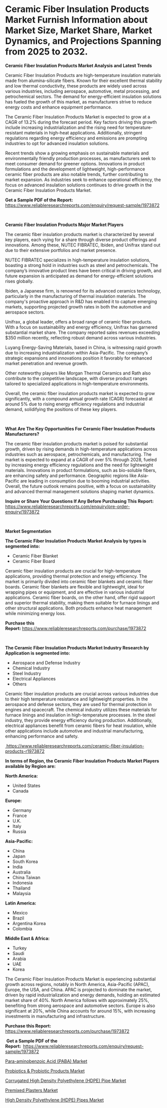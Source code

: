 <p><h1>Ceramic Fiber Insulation Products Market Furnish Information about Market Size, Market Share, Market Dynamics, and Projections Spanning from 2025 to 2032.</h1></p><p><strong>Ceramic Fiber Insulation Products Market Analysis and Latest Trends</strong></p>
<p><p>Ceramic Fiber Insulation Products are high-temperature insulation materials made from alumina-silicate fibers. Known for their excellent thermal stability and low thermal conductivity, these products are widely used across various industries, including aerospace, automotive, metal processing, and petrochemical sectors. The demand for energy-efficient insulation solutions has fueled the growth of this market, as manufacturers strive to reduce energy costs and enhance equipment performance.</p><p>The Ceramic Fiber Insulation Products Market is expected to grow at a CAGR of 13.2% during the forecast period. Key factors driving this growth include increasing industrialization and the rising need for temperature-resistant materials in high-heat applications. Additionally, stringent regulations regarding energy efficiency and emissions are prompting industries to opt for advanced insulation solutions.</p><p>Recent trends show a growing emphasis on sustainable materials and environmentally friendly production processes, as manufacturers seek to meet consumer demand for greener options. Innovations in product formulations and the development of lightweight, high-performance ceramic fiber products are also notable trends, further contributing to market expansion. As industries seek to enhance operational efficiency, the focus on advanced insulation solutions continues to drive growth in the Ceramic Fiber Insulation Products Market.</p></p>
<p><strong>Get a Sample PDF of the Report:&nbsp;</strong> <a href="https://www.reliableresearchreports.com/enquiry/request-sample/1973872?utm_campaign=33&utm_medium=2&utm_source=Github&utm_content=ia&utm_term=04022025&utm_id=ceramic-fiber-insulation-products">https://www.reliableresearchreports.com/enquiry/request-sample/1973872</a></p>
<p>&nbsp;</p>
<p><strong>Ceramic Fiber Insulation Products Major Market Players</strong></p>
<p><p>The ceramic fiber insulation products market is characterized by several key players, each vying for a share through diverse product offerings and innovations. Among these, NUTEC FIBRATEC, Ibiden, and Unifrax stand out due to their extensive portfolios and market presence.</p><p>NUTEC FIBRATEC specializes in high-temperature insulation solutions, boasting a strong hold in industries such as steel and petrochemicals. The company’s innovative product lines have been critical in driving growth, and future expansion is anticipated as demand for energy-efficient solutions rises globally. </p><p>Ibiden, a Japanese firm, is renowned for its advanced ceramics technology, particularly in the manufacturing of thermal insulation materials. The company's proactive approach in R&D has enabled it to capture emerging markets, supporting projected growth rates in both the automotive and aerospace sectors.</p><p>Unifrax, a global leader, offers a broad range of ceramic fiber products. With a focus on sustainability and energy efficiency, Unifrax has garnered substantial market share. The company reported sales revenues exceeding $350 million recently, reflecting robust demand across various industries.</p><p>Luyang Energy-Saving Materials, based in China, is witnessing rapid growth due to increasing industrialization within Asia-Pacific. The company’s strategic expansions and innovations position it favorably for enhanced market penetration and revenue growth.</p><p>Other noteworthy players like Morgan Thermal Ceramics and Rath also contribute to the competitive landscape, with diverse product ranges tailored to specialized applications in high-temperature environments.</p><p>Overall, the ceramic fiber insulation products market is expected to grow significantly, with a compound annual growth rate (CAGR) forecasted at around 5% due to rising energy efficiency regulations and industrial demand, solidifying the positions of these key players.</p></p>
<p>&nbsp;</p>
<p><strong>What Are The Key Opportunities For Ceramic Fiber Insulation Products Manufacturers?</strong></p>
<p><p>The ceramic fiber insulation products market is poised for substantial growth, driven by rising demands in high-temperature applications across industries such as aerospace, petrochemicals, and manufacturing. The market is expected to expand at a CAGR of over 5% through 2028, fueled by increasing energy efficiency regulations and the need for lightweight materials. Innovations in product formulations, such as bio-soluble fibers, are enhancing safety and performance. Geographic regions like Asia-Pacific are leading in consumption due to booming industrial activities. Overall, the future outlook remains positive, with a focus on sustainability and advanced thermal management solutions shaping market dynamics.</p></p>
<p><strong>Inquire or Share Your Questions If Any Before Purchasing This Report:</strong> <a href="https://www.reliableresearchreports.com/enquiry/pre-order-enquiry/1973872?utm_campaign=33&utm_medium=2&utm_source=Github&utm_content=ia&utm_term=04022025&utm_id=ceramic-fiber-insulation-products">https://www.reliableresearchreports.com/enquiry/pre-order-enquiry/1973872</a></p>
<p>&nbsp;</p>
<p><strong>Market Segmentation</strong></p>
<p><strong>The Ceramic Fiber Insulation Products Market Analysis by types is segmented into:</strong></p>
<p><ul><li>Ceramic Fiber Blanket</li><li>Ceramic Fiber Board</li></ul></p>
<p><p>Ceramic fiber insulation products are crucial for high-temperature applications, providing thermal protection and energy efficiency. The market is primarily divided into ceramic fiber blankets and ceramic fiber boards. Ceramic fiber blankets are flexible and lightweight, ideal for wrapping pipes or equipment, and are effective in various industrial applications. Ceramic fiber boards, on the other hand, offer rigid support and superior thermal stability, making them suitable for furnace linings and other structural applications. Both products enhance heat management while minimizing energy loss.</p></p>
<p><strong>Purchase this Report:&nbsp;</strong><a href="https://www.reliableresearchreports.com/purchase/1973872?utm_campaign=33&utm_medium=2&utm_source=Github&utm_content=ia&utm_term=04022025&utm_id=ceramic-fiber-insulation-products">https://www.reliableresearchreports.com/purchase/1973872</a></p>
<p>&nbsp;</p>
<p><strong>The Ceramic Fiber Insulation Products Market Industry Research by Application is segmented into:</strong></p>
<p><ul><li>Aerospace and Defense Industry</li><li>Chemical Industry</li><li>Steel Industry</li><li>Electrical Appliances</li><li>Others</li></ul></p>
<p><p>Ceramic fiber insulation products are crucial across various industries due to their high temperature resistance and lightweight properties. In the aerospace and defense sectors, they are used for thermal protection in engines and spacecraft. The chemical industry utilizes these materials for furnace linings and insulation in high-temperature processes. In the steel industry, they provide energy efficiency during production. Additionally, electrical appliances benefit from ceramic fibers for heat insulation, while other applications include automotive and industrial manufacturing, enhancing performance and safety.</p></p>
<p><a href="https://www.reliableresearchreports.com/ceramic-fiber-insulation-products-r1973872?utm_campaign=33&utm_medium=2&utm_source=Github&utm_content=ia&utm_term=04022025&utm_id=ceramic-fiber-insulation-products">&nbsp;https://www.reliableresearchreports.com/ceramic-fiber-insulation-products-r1973872</a></p>
<p><strong>In terms of Region, the Ceramic Fiber Insulation Products Market Players available by Region are:</strong></p>
<p>
    <p> <strong> North America: </strong>
        <ul>
            <li>United States</li>
            <li>Canada</li>
        </ul>
        </p> 
    <p> <strong> Europe: </strong>
        <ul>
            <li>Germany</li>
            <li>France</li>
            <li>U.K.</li>
            <li>Italy</li>
            <li>Russia</li>
        </ul>
        </p> 
    <p> <strong> Asia-Pacific: </strong>
        <ul>
            <li>China</li>
            <li>Japan</li>
            <li>South Korea</li>
            <li>India</li>
            <li>Australia</li>
            <li>China Taiwan</li>
            <li>Indonesia</li>
            <li>Thailand</li>
            <li>Malaysia</li>
        </ul>
        </p> 
    <p> <strong> Latin America: </strong>
        <ul>
            <li>Mexico</li>
            <li>Brazil</li>
            <li>Argentina Korea</li>
            <li>Colombia</li>
        </ul>
        </p> 
    <p> <strong> Middle East & Africa: </strong>
        <ul>
            <li>Turkey</li>
            <li>Saudi</li>
            <li>Arabia</li>
            <li>UAE</li>
            <li>Korea</li>
        </ul>
    </p>
    </p>
<p><p>The Ceramic Fiber Insulation Products Market is experiencing substantial growth across regions, notably in North America, Asia-Pacific (APAC), Europe, the USA, and China. APAC is projected to dominate the market, driven by rapid industrialization and energy demands, holding an estimated market share of 40%. North America follows with approximately 25%, benefiting from strong aerospace and automotive sectors. Europe is also significant at 20%, while China accounts for around 15%, with increasing investments in manufacturing and infrastructure.</p></p>
<p><strong>Purchase this Report: </strong><a href="https://www.reliableresearchreports.com/purchase/1973872?utm_campaign=33&utm_medium=2&utm_source=Github&utm_content=ia&utm_term=04022025&utm_id=ceramic-fiber-insulation-products">https://www.reliableresearchreports.com/purchase/1973872</a></p>
<p>&nbsp;<strong>Get a Sample PDF of the Report:&nbsp;&nbsp;</strong><a href="https://www.reliableresearchreports.com/enquiry/request-sample/1973872?utm_campaign=33&utm_medium=2&utm_source=Github&utm_content=ia&utm_term=04022025&utm_id=ceramic-fiber-insulation-products">https://www.reliableresearchreports.com/enquiry/request-sample/1973872</a></p>
<p><strong></strong></p>
<p><p><a href="https://github.com/elvutedipela/Market-Research-Report-List-1/blob/main/para-aminobenzoic-acid-paba-market.md?utm_campaign=33&utm_medium=2&utm_source=Github&utm_content=ia&utm_term=04022025&utm_id=ceramic-fiber-insulation-products">Para-aminobenzoic Acid (PABA) Market</a></p><p><a href="https://github.com/nkbaroga/Market-Research-Report-List-1/blob/main/probiotics-probiotic-products-market.md?utm_campaign=33&utm_medium=2&utm_source=Github&utm_content=ia&utm_term=04022025&utm_id=ceramic-fiber-insulation-products">Probiotics & Probiotic Products Market</a></p><p><a href="https://github.com/lateshab69/Market-Research-Report-List-1/blob/main/corrugated-high-density-polyethylene-hdpe-pipe-market.md?utm_campaign=33&utm_medium=2&utm_source=Github&utm_content=ia&utm_term=04022025&utm_id=ceramic-fiber-insulation-products">Corrugated High Density Polyethylene (HDPE) Pipe Market</a></p><p><a href="https://github.com/hedbomkrahe/Market-Research-Report-List-1/blob/main/premixed-plasters-market.md?utm_campaign=33&utm_medium=2&utm_source=Github&utm_content=ia&utm_term=04022025&utm_id=ceramic-fiber-insulation-products">Premixed Plasters Market</a></p><p><a href="https://github.com/chongseney974/Market-Research-Report-List-1/blob/main/high-density-polyethylene-hdpe-pipes-market.md?utm_campaign=33&utm_medium=2&utm_source=Github&utm_content=ia&utm_term=04022025&utm_id=ceramic-fiber-insulation-products">High Density Polyethylene (HDPE) Pipes Market</a></p></p>
